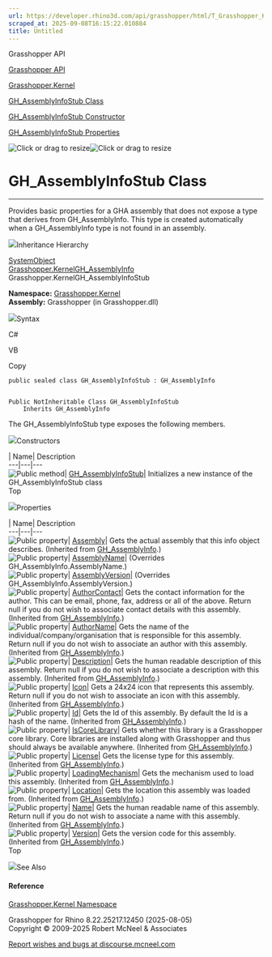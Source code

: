 ```yaml
---
url: https://developer.rhino3d.com/api/grasshopper/html/T_Grasshopper_Kernel_GH_AssemblyInfoStub.htm
scraped_at: 2025-09-08T16:15:22.010884
title: Untitled
---
```


Grasshopper API

[Grasshopper API](../html/723c01da-9986-4db2-8f53-6f3a7494df75.htm
"Grasshopper API")

[Grasshopper.Kernel](../html/N_Grasshopper_Kernel.htm "Grasshopper.Kernel")

[GH_AssemblyInfoStub
Class](../html/T_Grasshopper_Kernel_GH_AssemblyInfoStub.htm
"GH_AssemblyInfoStub Class")

[GH_AssemblyInfoStub Constructor
](../html/M_Grasshopper_Kernel_GH_AssemblyInfoStub__ctor.htm
"GH_AssemblyInfoStub Constructor ")

[GH_AssemblyInfoStub
Properties](../html/Properties_T_Grasshopper_Kernel_GH_AssemblyInfoStub.htm
"GH_AssemblyInfoStub Properties")

![Click or drag to resize](../icons/TocOpen.gif)![Click or drag to
resize](../icons/TocClose.gif)

# GH_AssemblyInfoStub Class  
  
---  
  
Provides basic properties for a GHA assembly that does not expose a type that
derives from GH_AssemblyInfo. This type is created automatically when a
GH_AssemblyInfo type is not found in an assembly.

![](../icons/SectionExpanded.png)Inheritance Hierarchy

[SystemObject](https://docs.microsoft.com/dotnet/api/system.object)  
[Grasshopper.KernelGH_AssemblyInfo](T_Grasshopper_Kernel_GH_AssemblyInfo.htm)  
Grasshopper.KernelGH_AssemblyInfoStub  

**Namespace:** [Grasshopper.Kernel](N_Grasshopper_Kernel.htm)  
**Assembly:** Grasshopper (in Grasshopper.dll)

![](../icons/SectionExpanded.png)Syntax

C#

VB

Copy

    
    
    public sealed class GH_AssemblyInfoStub : GH_AssemblyInfo
    
    
    Public NotInheritable Class GH_AssemblyInfoStub
    	Inherits GH_AssemblyInfo

The GH_AssemblyInfoStub type exposes the following members.

![](../icons/SectionExpanded.png)Constructors

| Name| Description  
---|---|---  
![Public method](../icons/pubmethod.gif)|
[GH_AssemblyInfoStub](M_Grasshopper_Kernel_GH_AssemblyInfoStub__ctor.htm)|
Initializes a new instance of the GH_AssemblyInfoStub class  
Top

![](../icons/SectionExpanded.png)Properties

| Name| Description  
---|---|---  
![Public property](../icons/pubproperty.gif)|
[Assembly](P_Grasshopper_Kernel_GH_AssemblyInfo_Assembly.htm)|  Gets the
actual assembly that this info object describes.  (Inherited from
[GH_AssemblyInfo](T_Grasshopper_Kernel_GH_AssemblyInfo.htm).)  
![Public property](../icons/pubproperty.gif)|
[AssemblyName](P_Grasshopper_Kernel_GH_AssemblyInfoStub_AssemblyName.htm)|
(Overrides GH_AssemblyInfo.AssemblyName.)  
![Public property](../icons/pubproperty.gif)|
[AssemblyVersion](P_Grasshopper_Kernel_GH_AssemblyInfoStub_AssemblyVersion.htm)|
(Overrides GH_AssemblyInfo.AssemblyVersion.)  
![Public property](../icons/pubproperty.gif)|
[AuthorContact](P_Grasshopper_Kernel_GH_AssemblyInfo_AuthorContact.htm)|  Gets
the contact information for the author. This can be email, phone, fax, address
or all of the above. Return null if you do not wish to associate contact
details with this assembly.  (Inherited from
[GH_AssemblyInfo](T_Grasshopper_Kernel_GH_AssemblyInfo.htm).)  
![Public property](../icons/pubproperty.gif)|
[AuthorName](P_Grasshopper_Kernel_GH_AssemblyInfo_AuthorName.htm)|  Gets the
name of the individual/company/organisation that is responsible for this
assembly. Return null if you do not wish to associate an author with this
assembly.  (Inherited from
[GH_AssemblyInfo](T_Grasshopper_Kernel_GH_AssemblyInfo.htm).)  
![Public property](../icons/pubproperty.gif)|
[Description](P_Grasshopper_Kernel_GH_AssemblyInfo_Description.htm)|  Gets the
human readable description of this assembly. Return null if you do not wish to
associate a description with this assembly.  (Inherited from
[GH_AssemblyInfo](T_Grasshopper_Kernel_GH_AssemblyInfo.htm).)  
![Public property](../icons/pubproperty.gif)|
[Icon](P_Grasshopper_Kernel_GH_AssemblyInfo_Icon.htm)|  Gets a 24x24 icon that
represents this assembly. Return null if you do not wish to associate an icon
with this assembly.  (Inherited from
[GH_AssemblyInfo](T_Grasshopper_Kernel_GH_AssemblyInfo.htm).)  
![Public property](../icons/pubproperty.gif)|
[Id](P_Grasshopper_Kernel_GH_AssemblyInfo_Id.htm)|  Gets the Id of this
assembly. By default the Id is a hash of the name.  (Inherited from
[GH_AssemblyInfo](T_Grasshopper_Kernel_GH_AssemblyInfo.htm).)  
![Public property](../icons/pubproperty.gif)|
[IsCoreLibrary](P_Grasshopper_Kernel_GH_AssemblyInfo_IsCoreLibrary.htm)|  Gets
whether this library is a Grasshopper core library. Core libraries are
installed along with Grasshopper and thus should always be available anywhere.
(Inherited from [GH_AssemblyInfo](T_Grasshopper_Kernel_GH_AssemblyInfo.htm).)  
![Public property](../icons/pubproperty.gif)|
[License](P_Grasshopper_Kernel_GH_AssemblyInfo_License.htm)|  Gets the license
type for this assembly.  (Inherited from
[GH_AssemblyInfo](T_Grasshopper_Kernel_GH_AssemblyInfo.htm).)  
![Public property](../icons/pubproperty.gif)|
[LoadingMechanism](P_Grasshopper_Kernel_GH_AssemblyInfo_LoadingMechanism.htm)|
Gets the mechanism used to load this assembly.  (Inherited from
[GH_AssemblyInfo](T_Grasshopper_Kernel_GH_AssemblyInfo.htm).)  
![Public property](../icons/pubproperty.gif)|
[Location](P_Grasshopper_Kernel_GH_AssemblyInfo_Location.htm)|  Gets the
location this assembly was loaded from.  (Inherited from
[GH_AssemblyInfo](T_Grasshopper_Kernel_GH_AssemblyInfo.htm).)  
![Public property](../icons/pubproperty.gif)|
[Name](P_Grasshopper_Kernel_GH_AssemblyInfo_Name.htm)|  Gets the human
readable name of this assembly. Return null if you do not wish to associate a
name with this assembly.  (Inherited from
[GH_AssemblyInfo](T_Grasshopper_Kernel_GH_AssemblyInfo.htm).)  
![Public property](../icons/pubproperty.gif)|
[Version](P_Grasshopper_Kernel_GH_AssemblyInfo_Version.htm)|  Gets the version
code for this assembly.  (Inherited from
[GH_AssemblyInfo](T_Grasshopper_Kernel_GH_AssemblyInfo.htm).)  
Top

![](../icons/SectionExpanded.png)See Also

#### Reference

[Grasshopper.Kernel Namespace](N_Grasshopper_Kernel.htm)

Grasshopper for Rhino 8.22.25217.12450 (2025-08-05)  
Copyright © 2009-2025 Robert McNeel & Associates

[Report wishes and bugs at
discourse.mcneel.com](https://discourse.mcneel.com/c/grasshopper)

